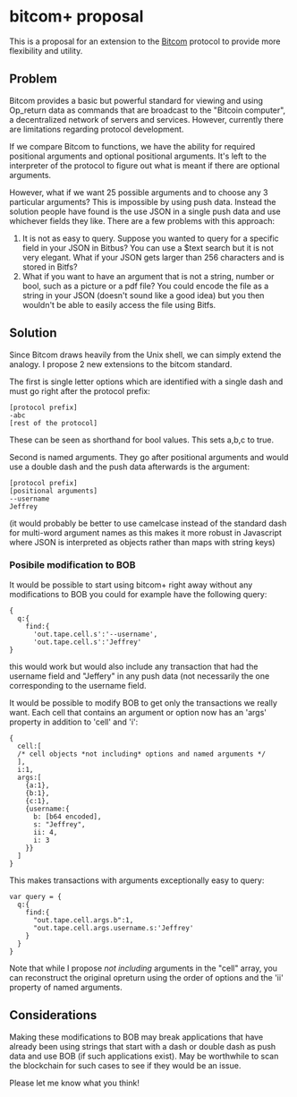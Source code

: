 # bitcom+ proposal  

This is a proposal for an extension to the [Bitcom](https://bitcom.planaria.network/#/) protocol to provide more flexibility and utility. 
 
## Problem   

Bitcom provides a basic but powerful standard for viewing and using Op_return data as commands that are broadcast to the "Bitcoin computer", a decentralized network of servers and services. However, currently there are limitations regarding protocol development.  
  
If we compare Bitcom to functions, we have the ability for required positional arguments and optional positional arguments. It's left to the interpreter of the protocol to figure out what is meant if there are optional arguments. 
 
However, what if we want 25 possible arguments and to choose any 3 particular arguments? This is impossible by using push data. Instead the solution people have found is the use JSON in a single push data and use whichever fields they like. There are a few problems with this approach:  
1. It is not as easy to query. Suppose you wanted to query for a specific field in your JSON in Bitbus? You can use a $text search but it is not very elegant. What if your JSON gets larger than 256 characters and is stored in Bitfs?  
2. What if you want to have an argument that is not a string, number or bool, such as a picture or a pdf file? You could encode the file as a string in your JSON (doesn't sound like a good idea) but you then wouldn't be able to easily access the file using Bitfs.  
  
## Solution 
Since Bitcom draws heavily from the Unix shell, we can simply extend the analogy. I propose 2 new extensions to the bitcom standard. 

The first is single letter options which are identified with a single dash and must go right after the protocol prefix:  
```
[protocol prefix] 
-abc 
[rest of the protocol]
``` 
These can be seen as shorthand for bool values. This sets a,b,c to true.  
 
Second is named arguments. They go after positional arguments and would use a double dash and the push data afterwards is the argument: 
```
[protocol prefix] 
[positional arguments] 
--username 
Jeffrey
```  
 
(it would probably be better to use camelcase instead of the standard dash for multi-word argument names as this makes it more robust in Javascript where JSON is interpreted as objects rather than maps with string keys)

### Posibile modification to BOB  

It would be possible to start using bitcom+ right away without any modifications to BOB you could for example have the following query: 
```
{
  q:{
    find:{
      'out.tape.cell.s':'--username',
      'out.tape.cell.s':'Jeffrey'
}
``` 
this would work but would also include any transaction that had the username field and "Jeffery" in any push data (not necessarily the one corresponding to the username field.


It would be possible to modify BOB to get only the transactions we really want. Each cell that contains an argument or option now has an 'args' property in addition to 'cell' and 'i': 
```
{
  cell:[ 
  /* cell objects *not including* options and named arguments */
  ],
  i:1,
  args:[
    {a:1},
    {b:1},
    {c:1},
    {username:{
      b: [b64 encoded],
      s: "Jeffrey",
      ii: 4,
      i: 3
    }}
  ]
}
``` 

This makes transactions with arguments exceptionally easy to query: 
```
var query = {
  q:{
    find:{
      "out.tape.cell.args.b":1,
      "out.tape.cell.args.username.s:'Jeffrey'
    }
  }
}
```

Note that while I propose *not including* arguments in the "cell" array, you can reconstruct the original opreturn using the order of options and the 'ii' property of named arguments. 
 
## Considerations 
Making these modifications to BOB may break applications that have already been using strings that start with a dash or double dash as push data and use BOB (if such applications exist). May be worthwhile to scan the blockchain for such cases to see if they would be an issue. 
 
Please let me know what you think!

      
    
    
